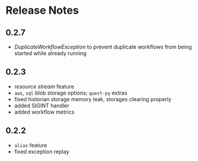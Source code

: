# Release Notes

## 0.2.7
- *DuplicateWorkflowException* to prevent duplicate workflows from being started while already running

## 0.2.3

- *resource stream* feature
- `aws`, `sql` blob storage options; `quest-py` extras
- fixed historian storage memory leak, storages clearing properly
- added SIGINT handler
- added workflow metrics

## 0.2.2

- `alias` feature
- fixed exception replay